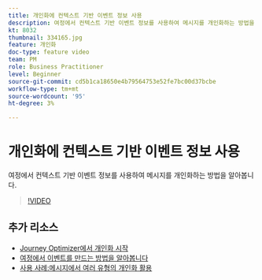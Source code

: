```yaml
---
title: 개인화에 컨텍스트 기반 이벤트 정보 사용
description: 여정에서 컨텍스트 기반 이벤트 정보를 사용하여 메시지를 개인화하는 방법을 알아봅니다.
kt: 8032
thumbnail: 334165.jpg
feature: 개인화
doc-type: feature video
team: PM
role: Business Practitioner
level: Beginner
source-git-commit: cd5b1ca18650e4b79564753e52fe7bc00d37bcbe
workflow-type: tm+mt
source-wordcount: '95'
ht-degree: 3%

---
```



# 개인화에 컨텍스트 기반 이벤트 정보 사용

여정에서 컨텍스트 기반 이벤트 정보를 사용하여 메시지를 개인화하는 방법을 알아봅니다.

>[!VIDEO](https://video.tv.adobe.com/v/334165?quality=12)

## 추가 리소스

* [Journey Optimizer에서 개인화 시작](https://experienceleague.adobe.com/docs/journey-optimizer/using/create-messages/personalization/personalize.html)
* [여정에서 이벤트를 만드는 방법을 알아봅니다](https://experienceleague.adobe.com/docs/journey-optimizer/using/get-started/configure-journeys/events-journeys/unitary-events/about-creating.html)
* [사용 사례:메시지에서 여러 유형의 개인화 활용](https://experienceleague.adobe.com/docs/journey-optimizer/using/create-messages/personalization/personalization-use-case.html)
